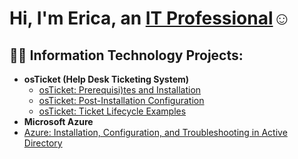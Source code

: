 <h1>Hi, I'm Erica, an <a href="https://linkedin.com/in/erica-guzman-004a24164">IT Professional</a>☺</h1>

<h2>👨‍💻 Information Technology Projects:</h2>

- <b>osTicket (Help Desk Ticketing System)</b>
  - [osTicket: Prerequisi)tes and Installation](https://github.com/eri9898/osticket-prereqs)
  - [osTicket: Post-Installation Configuration](https://github.com/Eri9898/PostInstallationOSTIcket)
  - [osTicket: Ticket Lifecycle Examples](https://github.com/eri9898/ticket-lifecycle)
- <b>Microsoft Azure</b>
- [Azure: Installation, Configuration, and Troubleshooting in Active Directory](https://github.com/Eri9898/Active-Directory-Installation-Configuration-and-Troubleshooting)

